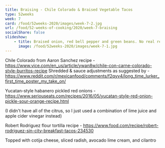 ```yaml
---
title: Braising - Chile Colorado & Braised Vegetable Tacos
type: 52weeks
week: 7
card: /food/52weeks-2020/images/week-7-2.jpg
url: /food/52-weeks-of-cooking/2020/week-7-braising
socialShare: false
slideshow:
    - title: Braised onion, red bell pepper and green beans. No real recipe, just saute vegetables with garlic and oregano, deglaze with a shot of tequila and simmer about 45 minutes covered with vegetable stock.
      image: /food/52weeks-2020/images/week-7-1.jpg
---
```

Chile Colorado from Aaron Sanchez recipe - https://www.vice.com/en_us/article/ywan8w/chile-con-carne-colorado-style-burritos-recipe
Shredded & sauce adjustments as suggested by - https://www.reddit.com/r/mexicanfood/comments/f2qyv4/long_time_lurker_first_time_poster_my_take_on/

Yucatan-style habanero pickled red onions - https://www.seriouseats.com/recipes/2016/05/yucatan-style-red-onion-pickle-sour-orange-recipe.html

(I didn't have all of the citrus, so I just used a combination of lime juice and apple cider vinegar instead)

Robert Rodriguez  flour tortilla recipe - https://www.food.com/recipe/robert-rodriguez-sin-city-breakfast-tacos-234530 

Topped with cotija cheese, sliced radish, avocado lime cream, and cilantro
